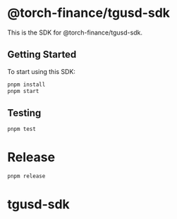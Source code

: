 # @torch-finance/tgusd-sdk

This is the SDK for @torch-finance/tgusd-sdk.

## Getting Started

To start using this SDK:

```bash
pnpm install
pnpm start
```

## Testing

```bash
pnpm test
```

# Release

```bash
pnpm release
```
# tgusd-sdk

